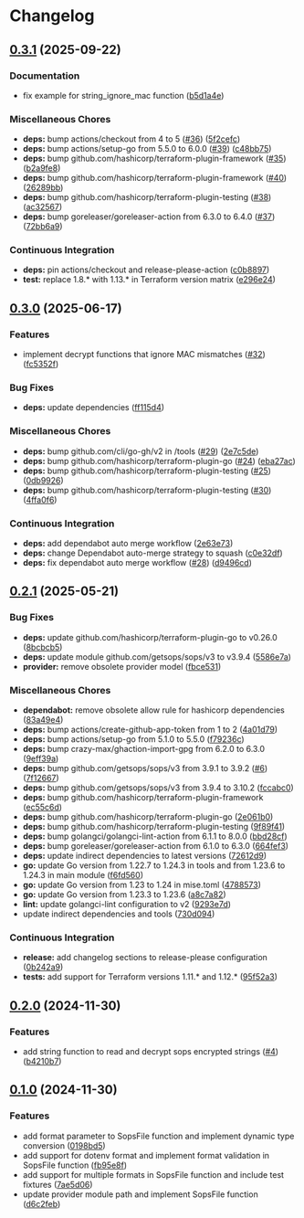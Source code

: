 # Changelog

## [0.3.1](https://github.com/nobbs/terraform-provider-sops/compare/v0.3.0...v0.3.1) (2025-09-22)


### Documentation

* fix example for string_ignore_mac function ([b5d1a4e](https://github.com/nobbs/terraform-provider-sops/commit/b5d1a4e0ad15d4f3c4ed82ca0b5c3565fd91dcad))


### Miscellaneous Chores

* **deps:** bump actions/checkout from 4 to 5 ([#36](https://github.com/nobbs/terraform-provider-sops/issues/36)) ([5f2cefc](https://github.com/nobbs/terraform-provider-sops/commit/5f2cefcc76ece7440d5fefa84f7bb6d917f33c32))
* **deps:** bump actions/setup-go from 5.5.0 to 6.0.0 ([#39](https://github.com/nobbs/terraform-provider-sops/issues/39)) ([c48bb75](https://github.com/nobbs/terraform-provider-sops/commit/c48bb751ae4340fd554af6c12cc522c5f6802bac))
* **deps:** bump github.com/hashicorp/terraform-plugin-framework ([#35](https://github.com/nobbs/terraform-provider-sops/issues/35)) ([b2a9fe8](https://github.com/nobbs/terraform-provider-sops/commit/b2a9fe8c08ef25b1ae49d5060fe9e8f985b7bb40))
* **deps:** bump github.com/hashicorp/terraform-plugin-framework ([#40](https://github.com/nobbs/terraform-provider-sops/issues/40)) ([26289bb](https://github.com/nobbs/terraform-provider-sops/commit/26289bbd45ecb8b0241172dc1c7ec50760ea03b0))
* **deps:** bump github.com/hashicorp/terraform-plugin-testing ([#38](https://github.com/nobbs/terraform-provider-sops/issues/38)) ([ac32567](https://github.com/nobbs/terraform-provider-sops/commit/ac325677db264e0d7fe112788896138ae3384d0b))
* **deps:** bump goreleaser/goreleaser-action from 6.3.0 to 6.4.0 ([#37](https://github.com/nobbs/terraform-provider-sops/issues/37)) ([72bb6a9](https://github.com/nobbs/terraform-provider-sops/commit/72bb6a910b0f039295e3c0d0d370b9ce994d083c))


### Continuous Integration

* **deps:** pin actions/checkout and release-please-action ([c0b8897](https://github.com/nobbs/terraform-provider-sops/commit/c0b8897c4a36b629b0b7780a9bb96fee0ea04230))
* **test:** replace 1.8.* with 1.13.* in Terraform version matrix ([e296e24](https://github.com/nobbs/terraform-provider-sops/commit/e296e24dea7195be24f8dd48437035bdd988def5))

## [0.3.0](https://github.com/nobbs/terraform-provider-sops/compare/v0.2.1...v0.3.0) (2025-06-17)


### Features

* implement decrypt functions that ignore MAC mismatches ([#32](https://github.com/nobbs/terraform-provider-sops/issues/32)) ([fc5352f](https://github.com/nobbs/terraform-provider-sops/commit/fc5352f2b93c180a79f86963ebce8d3c630e5612))


### Bug Fixes

* **deps:** update dependencies ([ff115d4](https://github.com/nobbs/terraform-provider-sops/commit/ff115d44b4750e250ac0730e87036bc1f43bd9bd))


### Miscellaneous Chores

* **deps:** bump github.com/cli/go-gh/v2 in /tools ([#29](https://github.com/nobbs/terraform-provider-sops/issues/29)) ([2e7c5de](https://github.com/nobbs/terraform-provider-sops/commit/2e7c5deb24899797f52639ad28d16b2222d9e1ba))
* **deps:** bump github.com/hashicorp/terraform-plugin-go ([#24](https://github.com/nobbs/terraform-provider-sops/issues/24)) ([eba27ac](https://github.com/nobbs/terraform-provider-sops/commit/eba27ac066e651aec98e0b9a9d2b755d6136d6f4))
* **deps:** bump github.com/hashicorp/terraform-plugin-testing ([#25](https://github.com/nobbs/terraform-provider-sops/issues/25)) ([0db9926](https://github.com/nobbs/terraform-provider-sops/commit/0db9926fc970d8784f766754189e4b6b16e115f5))
* **deps:** bump github.com/hashicorp/terraform-plugin-testing ([#30](https://github.com/nobbs/terraform-provider-sops/issues/30)) ([4ffa0f6](https://github.com/nobbs/terraform-provider-sops/commit/4ffa0f6c64b106ec38eec3dbef0eb22a451e2f7a))


### Continuous Integration

* **deps:** add dependabot auto merge workflow ([2e63e73](https://github.com/nobbs/terraform-provider-sops/commit/2e63e73eaf9815f1a4b992b5759f003d0f73eaf7))
* **deps:** change Dependabot auto-merge strategy to squash ([c0e32df](https://github.com/nobbs/terraform-provider-sops/commit/c0e32df7b538641a729275054e15a5218b29803d))
* **deps:** fix dependabot auto merge workflow ([#28](https://github.com/nobbs/terraform-provider-sops/issues/28)) ([d9496cd](https://github.com/nobbs/terraform-provider-sops/commit/d9496cd7b490b18f672038f20856a90145612b17))

## [0.2.1](https://github.com/nobbs/terraform-provider-sops/compare/v0.2.0...v0.2.1) (2025-05-21)


### Bug Fixes

* **deps:** update github.com/hashicorp/terraform-plugin-go to v0.26.0 ([8bcbcb5](https://github.com/nobbs/terraform-provider-sops/commit/8bcbcb5425d0d7e4dd672febdbd64554b4374b8d))
* **deps:** update module github.com/getsops/sops/v3 to v3.9.4 ([5586e7a](https://github.com/nobbs/terraform-provider-sops/commit/5586e7a0c72566f7babb4aa2ed0ad0c5bd3e91bf))
* **provider:** remove obsolete provider model ([fbce531](https://github.com/nobbs/terraform-provider-sops/commit/fbce531aca644bc4ea9a8d2f7ff75adaba43eb54))


### Miscellaneous Chores

* **dependabot:** remove obsolete allow rule for hashicorp dependencies ([83a49e4](https://github.com/nobbs/terraform-provider-sops/commit/83a49e4332be31dd6b6a198661456a0926720398))
* **deps:** bump actions/create-github-app-token from 1 to 2 ([4a01d79](https://github.com/nobbs/terraform-provider-sops/commit/4a01d79eb170fffdd1b4a470faa3429af71afd62))
* **deps:** bump actions/setup-go from 5.1.0 to 5.5.0 ([f79236c](https://github.com/nobbs/terraform-provider-sops/commit/f79236cd11da64267c03e8462687dc296e9418b3))
* **deps:** bump crazy-max/ghaction-import-gpg from 6.2.0 to 6.3.0 ([9eff39a](https://github.com/nobbs/terraform-provider-sops/commit/9eff39a4961b772d59f2ec343061a754f2a964c0))
* **deps:** bump github.com/getsops/sops/v3 from 3.9.1 to 3.9.2 ([#6](https://github.com/nobbs/terraform-provider-sops/issues/6)) ([7f12667](https://github.com/nobbs/terraform-provider-sops/commit/7f12667cde7de5b6198c0344288c70631f13ab75))
* **deps:** bump github.com/getsops/sops/v3 from 3.9.4 to 3.10.2 ([fccabc0](https://github.com/nobbs/terraform-provider-sops/commit/fccabc06016b9f55da6609488b41122e0b8f731a))
* **deps:** bump github.com/hashicorp/terraform-plugin-framework ([ec55c6d](https://github.com/nobbs/terraform-provider-sops/commit/ec55c6d0cb96602d77e9315d8bac943aabe3cbdf))
* **deps:** bump github.com/hashicorp/terraform-plugin-go ([2e061b0](https://github.com/nobbs/terraform-provider-sops/commit/2e061b0a66494a00c39fb1008151fb76149b36dc))
* **deps:** bump github.com/hashicorp/terraform-plugin-testing ([9f89f41](https://github.com/nobbs/terraform-provider-sops/commit/9f89f417083f2ea0ec73e1d88a01a89be362008e))
* **deps:** bump golangci/golangci-lint-action from 6.1.1 to 8.0.0 ([bbd28cf](https://github.com/nobbs/terraform-provider-sops/commit/bbd28cf4ee76084aa59782ee1c0d264f6ee6f77a))
* **deps:** bump goreleaser/goreleaser-action from 6.1.0 to 6.3.0 ([664fef3](https://github.com/nobbs/terraform-provider-sops/commit/664fef3bcb97b181b598d830b13b36ebec4b556a))
* **deps:** update indirect dependencies to latest versions ([72612d9](https://github.com/nobbs/terraform-provider-sops/commit/72612d9bd3faae6870d55b80bfc61f832a80d229))
* **go:** update Go version from 1.22.7 to 1.24.3 in tools and from 1.23.6 to 1.24.3 in main module ([f6fd560](https://github.com/nobbs/terraform-provider-sops/commit/f6fd56094e72f48615f917c4af5d7c95706fde1c))
* **go:** update Go version from 1.23 to 1.24 in mise.toml ([4788573](https://github.com/nobbs/terraform-provider-sops/commit/4788573a4725400cd4a87a7664e2e76373e80560))
* **go:** update Go version from 1.23.3 to 1.23.6 ([a8c7a82](https://github.com/nobbs/terraform-provider-sops/commit/a8c7a82fb5a536bcdf03c8f87c05185e54cd1413))
* **lint:** update golangci-lint configuration to v2 ([9293e7d](https://github.com/nobbs/terraform-provider-sops/commit/9293e7d5b5828a32136fe5a05b75772a83e4e6ef))
* update indirect dependencies and tools ([730d094](https://github.com/nobbs/terraform-provider-sops/commit/730d094c026a58fb64186c70a2be71d83944e927))


### Continuous Integration

* **release:** add changelog sections to release-please configuration ([0b242a9](https://github.com/nobbs/terraform-provider-sops/commit/0b242a9a0ab0167f7015fe0396740459b3c725f0))
* **tests:** add support for Terraform versions 1.11.* and 1.12.* ([95f52a3](https://github.com/nobbs/terraform-provider-sops/commit/95f52a3f35771b0c30dd8a4713ade18050e457e7))

## [0.2.0](https://github.com/nobbs/terraform-provider-sops/compare/v0.1.0...v0.2.0) (2024-11-30)


### Features

* add string function to read and decrypt sops encrypted strings ([#4](https://github.com/nobbs/terraform-provider-sops/issues/4)) ([b4210b7](https://github.com/nobbs/terraform-provider-sops/commit/b4210b7404db349a324f2dd606da62f5c82bcfcd))

## [0.1.0](https://github.com/nobbs/terraform-provider-sops/compare/v0.0.1...v0.1.0) (2024-11-30)


### Features

* add format parameter to SopsFile function and implement dynamic type conversion ([0198bd5](https://github.com/nobbs/terraform-provider-sops/commit/0198bd5cfc1283110a79dd96d6abb17b334fe7e1))
* add support for dotenv format and implement format validation in SopsFile function ([fb95e8f](https://github.com/nobbs/terraform-provider-sops/commit/fb95e8fdd147f2d983d37f9db8bbcfc5a1643780))
* add support for multiple formats in SopsFile function and include test fixtures ([7ae5d06](https://github.com/nobbs/terraform-provider-sops/commit/7ae5d06d2f3cbf2d0002a2ec0985c804213997e6))
* update provider module path and implement SopsFile function ([d6c2feb](https://github.com/nobbs/terraform-provider-sops/commit/d6c2feb95176e49d48d8ce2c4cb1d743301d080d))

